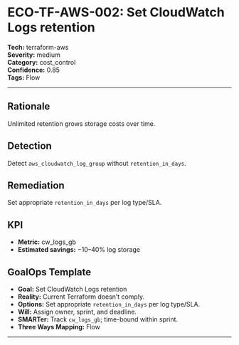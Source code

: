 # ECO-TF-AWS-002: Set CloudWatch Logs retention

**Tech:** terraform-aws  
**Severity:** medium  
**Category:** cost_control  
**Confidence:** 0.85  
**Tags:** Flow

---

## Rationale
Unlimited retention grows storage costs over time.

## Detection
Detect `aws_cloudwatch_log_group` without `retention_in_days`.

## Remediation
Set appropriate `retention_in_days` per log type/SLA.

## KPI
- **Metric:** cw_logs_gb  
- **Estimated savings:** −10–40% log storage

## GoalOps Template
- **Goal:** Set CloudWatch Logs retention  
- **Reality:** Current Terraform doesn’t comply.  
- **Options:** Set appropriate `retention_in_days` per log type/SLA.  
- **Will:** Assign owner, sprint, and deadline.  
- **SMARTer:** Track `cw_logs_gb`; time-bound within sprint.  
- **Three Ways Mapping:** Flow

---

